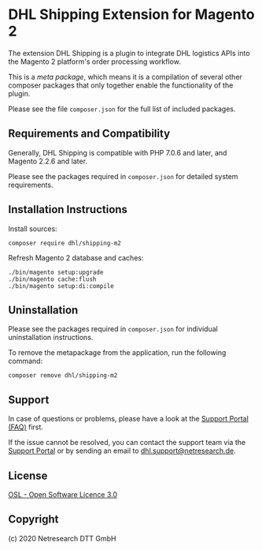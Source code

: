DHL Shipping Extension for Magento 2
====================================

The extension DHL Shipping is a plugin to integrate DHL logistics APIs
into the Magento 2 platform's order processing workflow.

This is a *meta package*, which means it is a compilation of several other composer packages
that only together enable the functionality of the plugin.

Please see the file `composer.json` for the full list of included packages.

## Requirements and Compatibility

Generally, DHL Shipping is compatible with PHP 7.0.6 and later, and Magento 2.2.6 and later.

Please see the packages required in `composer.json` for detailed system requirements.

## Installation Instructions

Install sources:

    composer require dhl/shipping-m2

Refresh Magento 2 database and caches:

    ./bin/magento setup:upgrade
    ./bin/magento cache:flush
    ./bin/magento setup:di:compile

## Uninstallation

Please see the packages required in `composer.json` for individual uninstallation instructions.

To remove the metapackage from the application, run the following command:
    
    composer remove dhl/shipping-m2

## Support

In case of questions or problems, please have a look at the
[Support Portal (FAQ)](http://dhl.support.netresearch.de/) first.

If the issue cannot be resolved, you can contact the support team via the
[Support Portal](http://dhl.support.netresearch.de/) or by sending an email
to <dhl.support@netresearch.de>.

## License

[OSL - Open Software Licence 3.0](http://opensource.org/licenses/osl-3.0.php)

## Copyright

(c) 2020 Netresearch DTT GmbH
